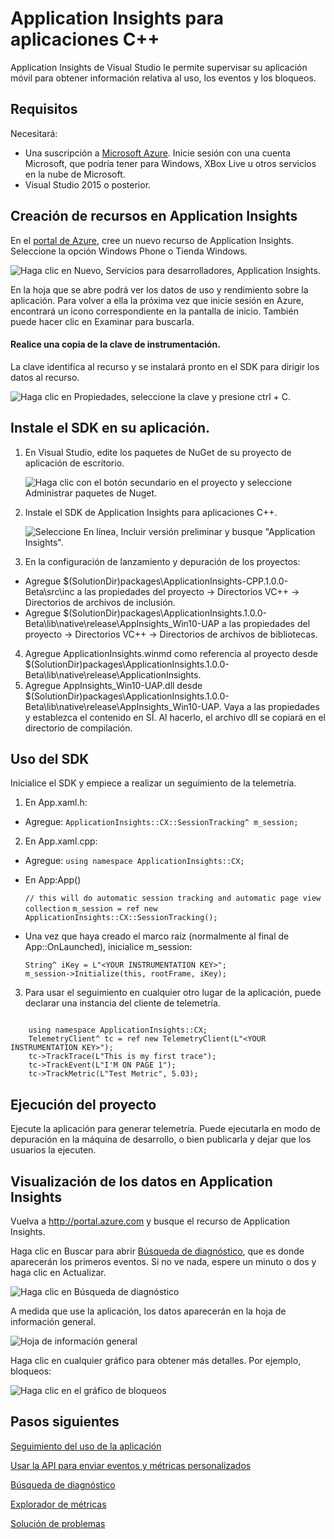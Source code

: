 <properties
    pageTitle="Application Insights para aplicaciones C++"
    description="Analice el uso y el rendimiento de su aplicación C++ con Application Insights."
    services="application-insights"
    documentationCenter="cpp"
    authors="crystk"
    manager="jakubo"/>

<tags 
    ms.service="application-insights" 
    ms.workload="mobile" 
    ms.tgt_pltfrm="universal" 
    ms.devlang="na" 
    ms.topic="article" 
	ms.date="06/03/2015" 
    ms.author="crystk"/>

# Application Insights para aplicaciones C++

Application Insights de Visual Studio le permite supervisar su aplicación móvil para obtener información relativa al uso, los eventos y los bloqueos.

## Requisitos

Necesitará:

* Una suscripción a [Microsoft Azure](http://azure.com). Inicie sesión con una cuenta Microsoft, que podría tener para Windows, XBox Live u otros servicios en la nube de Microsoft.
* Visual Studio 2015 o posterior.

## Creación de recursos en Application Insights

En el [portal de Azure][portal], cree un nuevo recurso de Application Insights. Seleccione la opción Windows Phone o Tienda Windows.

![Haga clic en Nuevo, Servicios para desarrolladores, Application Insights.](./media/app-insights-windows-cpp/01-universal.png)

En la hoja que se abre podrá ver los datos de uso y rendimiento sobre la aplicación. Para volver a ella la próxima vez que inicie sesión en Azure, encontrará un icono correspondiente en la pantalla de inicio. También puede hacer clic en Examinar para buscarla.

####  Realice una copia de la clave de instrumentación.

La clave identifica al recurso y se instalará pronto en el SDK para dirigir los datos al recurso.

![Haga clic en Propiedades, seleccione la clave y presione ctrl + C.](./media/app-insights-windows-cpp/02-props-asp.png)

## <a name="sdk"></a> Instale el SDK en su aplicación.


1. En Visual Studio, edite los paquetes de NuGet de su proyecto de aplicación de escritorio.

    ![Haga clic con el botón secundario en el proyecto y seleccione Administrar paquetes de Nuget.](./media/app-insights-windows-cpp/03-nuget.png)

2. Instale el SDK de Application Insights para aplicaciones C++.

    ![Seleccione **En línea**, **Incluir versión preliminar** y busque "Application Insights".](./media/app-insights-windows-cpp/04-ai-nuget.png)

3. En la configuración de lanzamiento y depuración de los proyectos:
  - Agregue $(SolutionDir)packages\ApplicationInsights-CPP.1.0.0-Beta\src\inc a las propiedades del proyecto -> Directorios VC++ -> Directorios de archivos de inclusión.
  - Agregue $(SolutionDir)packages\ApplicationInsights.1.0.0-Beta\lib\native<TIPO DE PLATAFORMA>\release\AppInsights_Win10-UAP a las propiedades del proyecto -> Directorios VC++ -> Directorios de archivos de bibliotecas.

4. Agregue ApplicationInsights.winmd como referencia al proyecto desde $(SolutionDir)packages\ApplicationInsights.1.0.0-Beta\lib\native<TIPO DE PLATAFORMA>\release\ApplicationInsights.
5. Agregue AppInsights_Win10-UAP.dll desde $(SolutionDir)packages\ApplicationInsights.1.0.0-Beta\lib\native<TIPO DE PLATAFORMA>\release\AppInsights_Win10-UAP. Vaya a las propiedades y establezca el contenido en SÍ. Al hacerlo, el archivo dll se copiará en el directorio de compilación.

## Uso del SDK

Inicialice el SDK y empiece a realizar un seguimiento de la telemetría.

1. En App.xaml.h: 
  - Agregue: `ApplicationInsights::CX::SessionTracking^ m_session;`
2. En App.xaml.cpp:
  - Agregue: `using namespace ApplicationInsights::CX;`

  - En App:App()
	
     `// this will do automatic session tracking and automatic page view collection` `m_session = ref new ApplicationInsights::CX::SessionTracking();`

  - Una vez que haya creado el marco raíz (normalmente al final de App::OnLaunched), inicialice m_session:
	
    ```
    String^ iKey = L"<YOUR INSTRUMENTATION KEY>";
    m_session->Initialize(this, rootFrame, iKey);
	```

3. Para usar el seguimiento en cualquier otro lugar de la aplicación, puede declarar una instancia del cliente de telemetría.


```

    using namespace ApplicationInsights::CX;
    TelemetryClient^ tc = ref new TelemetryClient(L"<YOUR INSTRUMENTATION KEY>");
	tc->TrackTrace(L"This is my first trace");
    tc->TrackEvent(L"I'M ON PAGE 1");
    tc->TrackMetric(L"Test Metric", 5.03);
```


## <a name="run"></a> Ejecución del proyecto

Ejecute la aplicación para generar telemetría. Puede ejecutarla en modo de depuración en la máquina de desarrollo, o bien publicarla y dejar que los usuarios la ejecuten.

## Visualización de los datos en Application Insights

Vuelva a http://portal.azure.com y busque el recurso de Application Insights.

Haga clic en Buscar para abrir [Búsqueda de diagnóstico][diagnostic], que es donde aparecerán los primeros eventos. Si no ve nada, espere un minuto o dos y haga clic en Actualizar.

![Haga clic en Búsqueda de diagnóstico](./media/app-insights-windows-cpp/21-search.png)

A medida que use la aplicación, los datos aparecerán en la hoja de información general.

![Hoja de información general](./media/app-insights-windows-cpp/22-oview.png)

Haga clic en cualquier gráfico para obtener más detalles. Por ejemplo, bloqueos:

![Haga clic en el gráfico de bloqueos](./media/app-insights-windows-cpp/23-crashes.png)


## <a name="usage"></a>Pasos siguientes

[Seguimiento del uso de la aplicación][track]

[Usar la API para enviar eventos y métricas personalizados][api]

[Búsqueda de diagnóstico][diagnostic]

[Explorador de métricas][metrics]

[Solución de problemas][qna]



<!--Link references-->

[api]: app-insights-api-custom-events-metrics.md
[diagnostic]: app-insights-diagnostic-search.md
[metrics]: app-insights-metrics-explorer.md
[portal]: http://portal.azure.com/
[qna]: app-insights-troubleshoot-faq.md
[track]: app-insights-custom-events-metrics-api.md

 

<!---HONumber=62-->